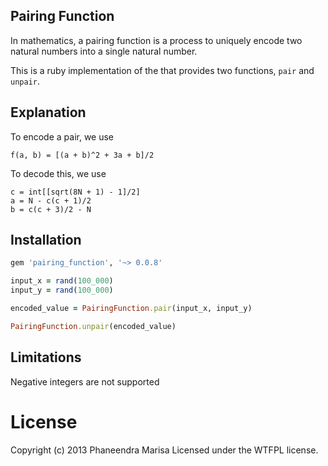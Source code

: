 ## Pairing Function

In mathematics, a pairing function is a process to uniquely encode two natural numbers into a single natural number.

This is a ruby implementation of the that provides two functions, `pair` and `unpair`.

## Explanation

To encode a pair, we use

    f(a, b) = [(a + b)^2 + 3a + b]/2

To decode this, we use

    c = int[[sqrt(8N + 1) - 1]/2]
    a = N - c(c + 1)/2
    b = c(c + 3)/2 - N

## Installation

``` ruby
gem 'pairing_function', '~> 0.0.8'
```

``` ruby
input_x = rand(100_000)
input_y = rand(100_000)

encoded_value = PairingFunction.pair(input_x, input_y)

PairingFunction.unpair(encoded_value)
```

## Limitations

Negative integers are not supported


# License

Copyright (c) 2013 Phaneendra Marisa Licensed under the WTFPL license.
